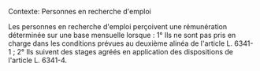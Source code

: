 Contexte: Personnes en recherche d'emploi

Les personnes en recherche d'emploi perçoivent une rémunération déterminée sur une base mensuelle lorsque : 1° Ils ne sont pas pris en charge dans les conditions prévues au deuxième alinéa de l'article L. 6341-1 ; 2° Ils suivent des stages agréés en application des dispositions de l'article L. 6341-4.